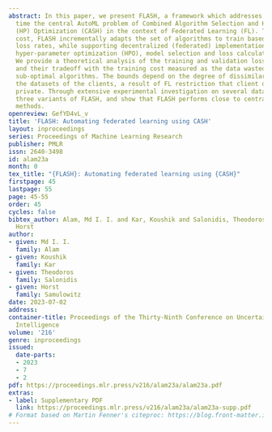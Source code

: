 ```yaml
---
abstract: In this paper, we present FLASH, a framework which addresses for the first
  time the central AutoML problem of Combined Algorithm Selection and HyperParameter
  (HP) Optimization (CASH) in the context of Federated Learning (FL). To limit training
  cost, FLASH incrementally adapts the set of algorithms to train based on their projected
  loss rates, while supporting decentralized (federated) implementation of the embedded
  hyper-parameter optimization (HPO), model selection and loss calculation problems.
  We provide a theoretical analysis of the training and validation loss under FLASH,
  and their tradeoff with the training cost measured as the data wasted in training
  sub-optimal algorithms. The bounds depend on the degree of dissimilarity between
  the datasets of the clients, a result of FL restriction that client datasets remain
  private. Through extensive experimental investigation on several datasets, we evaluate
  three variants of FLASH, and show that FLASH performs close to centralized CASH
  methods.
openreview: GefYD4vL_v
title: 'FLASH: Automating federated learning using CASH'
layout: inproceedings
series: Proceedings of Machine Learning Research
publisher: PMLR
issn: 2640-3498
id: alam23a
month: 0
tex_title: "{FLASH}: Automating federated learning using {CASH}"
firstpage: 45
lastpage: 55
page: 45-55
order: 45
cycles: false
bibtex_author: Alam, Md I. I. and Kar, Koushik and Salonidis, Theodoros and Samulowitz,
  Horst
author:
- given: Md I. I.
  family: Alam
- given: Koushik
  family: Kar
- given: Theodoros
  family: Salonidis
- given: Horst
  family: Samulowitz
date: 2023-07-02
address:
container-title: Proceedings of the Thirty-Ninth Conference on Uncertainty in Artificial
  Intelligence
volume: '216'
genre: inproceedings
issued:
  date-parts:
  - 2023
  - 7
  - 2
pdf: https://proceedings.mlr.press/v216/alam23a/alam23a.pdf
extras:
- label: Supplementary PDF
  link: https://proceedings.mlr.press/v216/alam23a/alam23a-supp.pdf
# Format based on Martin Fenner's citeproc: https://blog.front-matter.io/posts/citeproc-yaml-for-bibliographies/
---
```

